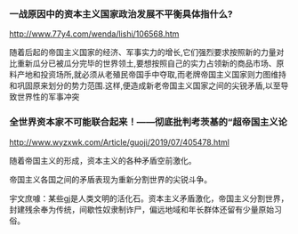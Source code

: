 ### 一战原因中的资本主义国家政治发展不平衡具体指什么?
http://www.77y4.com/wenda/lishi/106568.htm

随着后起的帝国主义国家的经济、军事实力的增长,它们强烈要求按照新的力量对比重新瓜分已被瓜分完毕的世界领土,要想按照自己的实力占领新的商品市场、原料产地和投资场所,就必须从老殖民帝国手中夺取,而老牌帝国主义国家则力图维持和巩固原来划分的势力范围.这样,便造成新老帝国主义国家之间的尖锐矛盾,以至导致世界性的军事冲突

### 全世界资本家不可能联合起来！——彻底批判考茨基的“超帝国主义论
http://www.wyzxwk.com/Article/guoji/2019/07/405478.html

随着帝国主义的形成，资本主义的各种矛盾空前激化。

帝国主义各国之间的矛盾表现为重新分割世界的尖锐斗争。

宇文庶噱：某些gj是人类文明的活化石。资本主义矛盾激化，帝国主义分割世界，封建残余奉为传统，间歇性奴隶制诈尸，偏远地域和年长群体还留有少量原始习俗。
